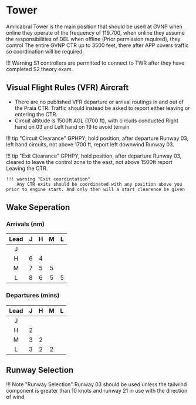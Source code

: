 # Tower
Amilcabral Tower is the main position that should be used at GVNP when online they operate of the frequency of 119.700, when online they assume the responsibilities of DEL when offline (Prior permission required), they control The entire GVNP CTR up to 3500 feet, there after APP covers traffic so coordination will be required.

!!! Warning
    S1 controllers are permitted to connect to TWR after they have completed S2 theory exam.

## Visual Flight Rules (VFR) Aircraft

  * There are no published VFR departure or arrival routings in and out of the Praia CTR. Traffic should instead be asked to report either leaving or entering the CTR.
  * Circuit altitude is 1500ft AGL (1700 ft), with circuits conducted Right hand on 03 and Left hand on 19 to avoid terrain

!!! tip "Circuit Clearance"
    GPHPY, hold position, after departure Runway 03, left hand circuits, not above 1700 ft, report left downwind Runway 03.

!!! tip "Exit Clearance"
    GPHPY, hold position, after departure Runway 03, cleared to leave the control zone to the east, not above 1500ft report Leaving the CTR.

    !!! warning "Exit coordintation"
        Any CTR exits should be coordinated with any position above you prior to engine start. And only then will a start clearence be given 


## Wake Seperation

### Arrivals (nm)
| Lead  | J | H | M | L |
| :---------: | :---------: | :---------: | :---------: | :---------: | 
| J     | ||||
| H     | 6 | 4 | ||
| M     | 7 | 5 | 5 | |
| L     | 8 | 6 | 5 | 5 |


### Departures (mins)

| Lead  | J | H | M | L |
| :---------: | :---------: | :---------: | :---------: | :---------: | 
| J     | ||||
| H     | 2 | |||
| M     | 3 | 2 | ||
| L     | 3 | 2 | 2 | |

## Runway Selection

!!! Note "Runway Selection"
    Runway 03 should be used unless the tailwind component is greater than 10 knots and runway 21 in use with the direction of wind.

